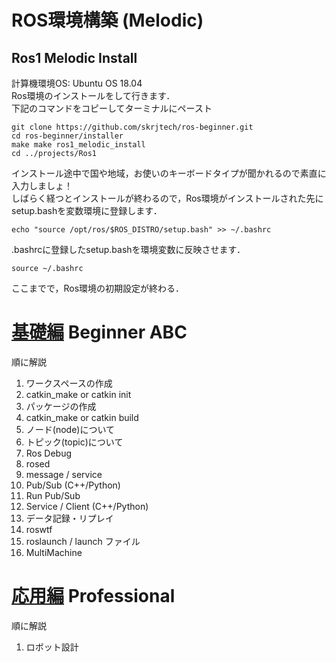 # ROS環境構築 (Melodic)
## Ros1 Melodic Install
計算機環境OS: Ubuntu OS 18.04 \
Ros環境のインストールをして行きます．\
下記のコマンドをコピーしてターミナルにペースト
```
git clone https://github.com/skrjtech/ros-beginner.git
cd ros-beginner/installer
make make ros1_melodic_install
cd ../projects/Ros1
```
インストール途中で国や地域，お使いのキーボードタイプが聞かれるので素直に入力しましょ！\
しばらく経つとインストールが終わるので，Ros環境がインストールされた先にsetup.bashを変数環境に登録します．
```
echo "source /opt/ros/$ROS_DISTRO/setup.bash" >> ~/.bashrc
```
.bashrcに登録したsetup.bashを環境変数に反映させます．
```
source ~/.bashrc
```
ここまでで，Ros環境の初期設定が終わる．
# [基礎編](./beginner/) Beginner ABC
順に解説
1. ワークスペースの作成
2. catkin_make or catkin init
3. パッケージの作成
4. catkin_make or catkin build
5. ノード(node)について
6. トピック(topic)について
7. Ros Debug
8. rosed
9. message / service
10. Pub/Sub (C++/Python)
11.  Run Pub/Sub
12. Service / Client (C++/Python)
13. データ記録・リプレイ
14. roswtf
15. roslaunch / launch ファイル
16. MultiMachine
# [応用編](./professional/) Professional
順に解説
1. ロボット設計
